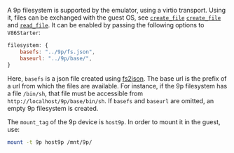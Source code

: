 A 9p filesystem is supported by the emulator, using a virtio transport. Using
it, files can be exchanged with the guest OS, see
[`create_file`](api.md#create_filestring-file-uint8array-data-functionobject-callback)
[`create_file`](api.md#create_filestring-file-uint8array-data-functionobject-callback)
and
[`read_file`](api.md#read_filestring-file-functionobject-uint8array-callback). It can
be enabled by passing the following options to `V86Starter`:

```javascript
filesystem: {
    basefs: "../9p/fs.json",
    baseurl: "../9p/base/",
}
```

Here, `basefs` is a json file created using
[fs2json](https://github.com/copy/fs2json). The base url is the prefix of a url
from which the files are available. For instance, if the 9p filesystem has a
file `/bin/sh`, that file must be accessible from
`http://localhost/9p/base/bin/sh`. If `basefs` and `baseurl` are omitted, an
empty 9p filesystem is created.

The `mount_tag` of the 9p device is `host9p`. In order to mount it in the
guest, use:

```sh
mount -t 9p host9p /mnt/9p/
```
